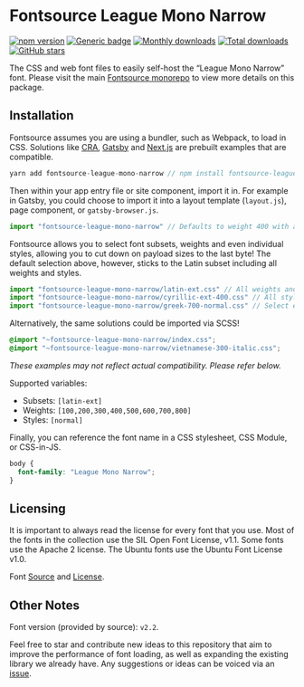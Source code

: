 # Fontsource League Mono Narrow

[![npm version](https://badge.fury.io/js/fontsource-league-mono-narrow.svg)](https://www.npmjs.com/package/fontsource-league-mono-narrow) [![Generic badge](https://img.shields.io/badge/fontsource-passing-brightgreen)](https://github.com/fontsource/fontsource) [![Monthly downloads](https://badgen.net/npm/dm/fontsource-league-mono-narrow)](https://github.com/fontsource/fontsource) [![Total downloads](https://badgen.net/npm/dt/fontsource-league-mono-narrow)](https://github.com/fontsource/fontsource) [![GitHub stars](https://img.shields.io/github/stars/fontsource/fontsource.svg?style=social&label=Star)](https://github.com/fontsource/fontsource/stargazers)

The CSS and web font files to easily self-host the “League Mono Narrow” font. Please visit the main [Fontsource monorepo](https://github.com/fontsource/fontsource) to view more details on this package.

## Installation

Fontsource assumes you are using a bundler, such as Webpack, to load in CSS. Solutions like [CRA](https://create-react-app.dev/), [Gatsby](https://www.gatsbyjs.org/) and [Next.js](https://nextjs.org/) are prebuilt examples that are compatible.

```javascript
yarn add fontsource-league-mono-narrow // npm install fontsource-league-mono-narrow
```

Then within your app entry file or site component, import it in. For example in Gatsby, you could choose to import it into a layout template (`layout.js`), page component, or `gatsby-browser.js`.

```javascript
import "fontsource-league-mono-narrow" // Defaults to weight 400 with all styles included.
```

Fontsource allows you to select font subsets, weights and even individual styles, allowing you to cut down on payload sizes to the last byte! The default selection above, however, sticks to the Latin subset including all weights and styles.

```javascript
import "fontsource-league-mono-narrow/latin-ext.css" // All weights and styles included.
import "fontsource-league-mono-narrow/cyrillic-ext-400.css" // All styles included.
import "fontsource-league-mono-narrow/greek-700-normal.css" // Select either normal or italic.
```

Alternatively, the same solutions could be imported via SCSS!

```scss
@import "~fontsource-league-mono-narrow/index.css";
@import "~fontsource-league-mono-narrow/vietnamese-300-italic.css";
```

_These examples may not reflect actual compatibility. Please refer below._

Supported variables:

- Subsets: `[latin-ext]`
- Weights: `[100,200,300,400,500,600,700,800]`
- Styles: `[normal]`

Finally, you can reference the font name in a CSS stylesheet, CSS Module, or CSS-in-JS.

```css
body {
  font-family: "League Mono Narrow";
}
```

## Licensing

It is important to always read the license for every font that you use.
Most of the fonts in the collection use the SIL Open Font License, v1.1. Some fonts use the Apache 2 license. The Ubuntu fonts use the Ubuntu Font License v1.0.

Font [Source](https://github.com/sursly/leaguemono) and [License](https://github.com/sursly/leaguemono/blob/master/ofl.markdown).

## Other Notes

Font version (provided by source): `v2.2`.

Feel free to star and contribute new ideas to this repository that aim to improve the performance of font loading, as well as expanding the existing library we already have. Any suggestions or ideas can be voiced via an [issue](https://github.com/fontsource/fontsource/issues).

